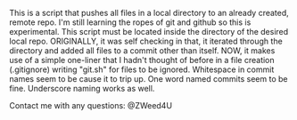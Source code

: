 This is a script that pushes all files in a local directory to an already created, remote repo. I'm still learning the ropes of git and github so this is experimental. This script must be located inside the directory of the desired local repo. ORIGINALLY, it was self checking in that, it iterated through the directory and added all files to a commit other than itself. NOW, it makes use of a simple one-liner that I hadn't thought of before in a file creation (.gitignore) writing "git.sh" for files to be ignored. Whitespace in commit names seem to be cause it to trip up. One word named commits seem to be fine. Underscore naming works as well. 



Contact me with any questions: @ZWeed4U
